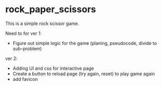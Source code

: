 # rock_paper_scissors
This is a simple rock scissor game. 

Need to for ver 1:
+ Figure out simple logic for the game (planing, pseudocode, divide to sub-problem)

ver 2:
+ Adding UI and css for interactive page
+ Create a button to reload page (try again, reset) to play game again
+ add favicon 